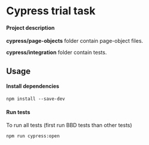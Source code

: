 # Cypress trial task

#### Project description

**cypress/page-objects** folder contain page-object files.

**cypress/integration** folder contain tests.

## Usage
#### Install dependencies
```shell
npm install --save-dev
```

#### Run tests
To run all tests (first run BBD tests than other tests)
```shell
npm run cypress:open
```